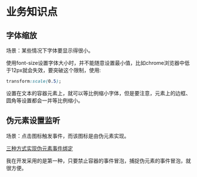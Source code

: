 # 业务知识点

## 字体缩放

场景：某些情况下字体要显示得很小。

使用font-size设置字体大小时，并不能随意设置最小值，比如chrome浏览器中低于12px就会失效，要突破这个限制，使用:

``` css
transform:scale(0.5);
```

设置在文本的容器元素上，就可以等比例缩小字体，但是要注意，元素上的边框、圆角等设置都会一并等比例缩小。

## 伪元素设置监听

场景：点击图标触发事件，而该图标是由伪元素实现。

[三种方式实现伪元素事件绑定](https://segmentfault.com/a/1190000018708058)

我在开发采用的是第一种，只要禁止容器的事件冒泡，捕捉伪元素的事件冒泡，就很方便。
